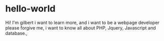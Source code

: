 # hello-world

Hi! I'm gilbert i want to learn more, and i want to be a webpage developer
please forgive me, i want to know all about PHP, Jquery, Javascript and database., 


